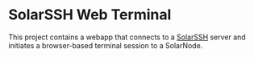 # SolarSSH Web Terminal

This project contains a webapp that connects to a [SolarSSH][solarssh]
server and initiates a browser-based terminal session to a SolarNode.

  [solarssh]: https://github.com/SolarNetwork/solarnetwork-mysolarnode/tree/develop/solarssh
